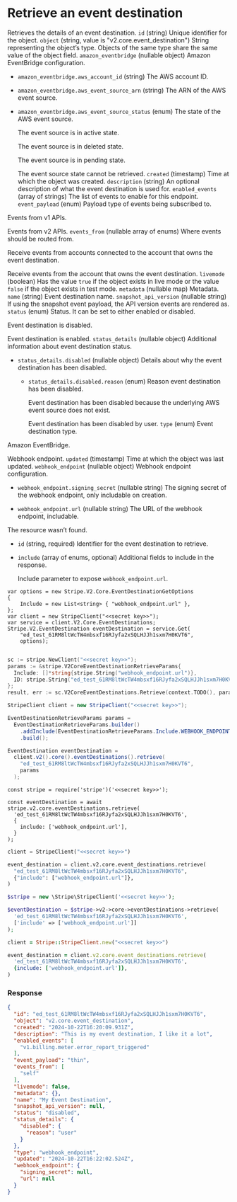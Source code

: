 # Retrieve an event destination

Retrieves the details of an event destination.
`id` (string)
Unique identifier for the object.
`object` (string, value is "v2.core.event_destination")
String representing the object’s type. Objects of the same type share the same value of the object field.
`amazon_eventbridge` (nullable object)
Amazon EventBridge configuration.

- `amazon_eventbridge.aws_account_id` (string)
  The AWS account ID.

- `amazon_eventbridge.aws_event_source_arn` (string)
  The ARN of the AWS event source.

- `amazon_eventbridge.aws_event_source_status` (enum)
  The state of the AWS event source.

  The event source is in active state.

  The event source is in deleted state.

  The event source is in pending state.

  The event source state cannot be retrieved.
`created` (timestamp)
Time at which the object was created.
`description` (string)
An optional description of what the event destination is used for.
`enabled_events` (array of strings)
The list of events to enable for this endpoint.
`event_payload` (enum)
Payload type of events being subscribed to.

Events from v1 APIs.

Events from v2 APIs.
`events_from` (nullable array of enums)
Where events should be routed from.

Receive events from accounts connected to the account that owns the event destination.

Receive events from the account that owns the event destination.
`livemode` (boolean)
Has the value `true` if the object exists in live mode or the value `false` if the object exists in test mode.
`metadata` (nullable map)
Metadata.
`name` (string)
Event destination name.
`snapshot_api_version` (nullable string)
If using the snapshot event payload, the API version events are rendered as.
`status` (enum)
Status. It can be set to either enabled or disabled.

Event destination is disabled.

Event destination is enabled.
`status_details` (nullable object)
Additional information about event destination status.

- `status_details.disabled` (nullable object)
  Details about why the event destination has been disabled.

  - `status_details.disabled.reason` (enum)
    Reason event destination has been disabled.

    Event destination has been disabled because the underlying AWS event source does not exist.

    Event destination has been disabled by user.
`type` (enum)
Event destination type.

Amazon EventBridge.

Webhook endpoint.
`updated` (timestamp)
Time at which the object was last updated.
`webhook_endpoint` (nullable object)
Webhook endpoint configuration.

- `webhook_endpoint.signing_secret` (nullable string)
  The signing secret of the webhook endpoint, only includable on creation.

- `webhook_endpoint.url` (nullable string)
  The URL of the webhook endpoint, includable.

The resource wasn’t found.

- `id` (string, required)
  Identifier for the event destination to retrieve.

- `include` (array of enums, optional)
  Additional fields to include in the response.

  Include parameter to expose `webhook_endpoint.url`.

```dotnet
var options = new Stripe.V2.Core.EventDestinationGetOptions
{
    Include = new List<string> { "webhook_endpoint.url" },
};
var client = new StripeClient("<<secret key>>");
var service = client.V2.Core.EventDestinations;
Stripe.V2.EventDestination eventDestination = service.Get(
    "ed_test_61RM8ltWcTW4mbsxf16RJyfa2xSQLHJJh1sxm7H0KVT6",
    options);
```

```go

sc := stripe.NewClient("<<secret key>>");
params := &stripe.V2CoreEventDestinationRetrieveParams{
  Include: []*string{stripe.String("webhook_endpoint.url")},
  ID: stripe.String("ed_test_61RM8ltWcTW4mbsxf16RJyfa2xSQLHJJh1sxm7H0KVT6"),
};
result, err := sc.V2CoreEventDestinations.Retrieve(context.TODO(), params);
```

```java
StripeClient client = new StripeClient("<<secret key>>");

EventDestinationRetrieveParams params =
  EventDestinationRetrieveParams.builder()
    .addInclude(EventDestinationRetrieveParams.Include.WEBHOOK_ENDPOINT__URL)
    .build();

EventDestination eventDestination =
  client.v2().core().eventDestinations().retrieve(
    "ed_test_61RM8ltWcTW4mbsxf16RJyfa2xSQLHJJh1sxm7H0KVT6",
    params
  );
```

```node
const stripe = require('stripe')('<<secret key>>');

const eventDestination = await stripe.v2.core.eventDestinations.retrieve(
  'ed_test_61RM8ltWcTW4mbsxf16RJyfa2xSQLHJJh1sxm7H0KVT6',
  {
    include: ['webhook_endpoint.url'],
  }
);
```

```python
client = StripeClient("<<secret key>>")

event_destination = client.v2.core.event_destinations.retrieve(
  "ed_test_61RM8ltWcTW4mbsxf16RJyfa2xSQLHJJh1sxm7H0KVT6",
  {"include": ["webhook_endpoint.url"]},
)
```

```php
$stripe = new \Stripe\StripeClient('<<secret key>>');

$eventDestination = $stripe->v2->core->eventDestinations->retrieve(
  'ed_test_61RM8ltWcTW4mbsxf16RJyfa2xSQLHJJh1sxm7H0KVT6',
  ['include' => ['webhook_endpoint.url']]
);
```

```ruby
client = Stripe::StripeClient.new("<<secret key>>")

event_destination = client.v2.core.event_destinations.retrieve(
  'ed_test_61RM8ltWcTW4mbsxf16RJyfa2xSQLHJJh1sxm7H0KVT6',
  {include: ['webhook_endpoint.url']},
)
```

### Response

```json
{
  "id": "ed_test_61RM8ltWcTW4mbsxf16RJyfa2xSQLHJJh1sxm7H0KVT6",
  "object": "v2.core.event_destination",
  "created": "2024-10-22T16:20:09.931Z",
  "description": "This is my event destination, I like it a lot",
  "enabled_events": [
    "v1.billing.meter.error_report_triggered"
  ],
  "event_payload": "thin",
  "events_from": [
    "self"
  ],
  "livemode": false,
  "metadata": {},
  "name": "My Event Destination",
  "snapshot_api_version": null,
  "status": "disabled",
  "status_details": {
    "disabled": {
      "reason": "user"
    }
  },
  "type": "webhook_endpoint",
  "updated": "2024-10-22T16:22:02.524Z",
  "webhook_endpoint": {
    "signing_secret": null,
    "url": null
  }
}
```